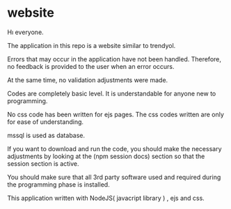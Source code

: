 # website

Hı everyone.

The application in this repo is a website similar to trendyol.

Errors that may occur in the application have not been handled. Therefore, no feedback is provided to the user when an error occurs.

At the same time, no validation adjustments were made.

Codes are completely basic level. It is understandable for anyone new to programming.

  No css code has been written for ejs pages. The css codes written are only for ease of understanding.

mssql is used as database.

If you want to download and run the code, you should make the necessary adjustments by looking at the (npm session docs) section so that the session section is active.

You should make sure that all 3rd party software used and required during the programming phase is installed.

This application written with NodeJS( javacript library ) , ejs and css.
